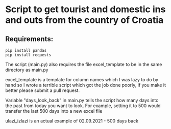 # Script to get tourist and domestic ins and outs from the country of Croatia

## Requirements:
```
pip install pandas
pip install requests
```
The script (main.py) also requires the file excel_template to be in the same directory as main.py

excel_template is a template for column names which I was lazy to do by hand so I wrote a terrible script which got the job done poorly, if you make it better please submit a pull request.

Variable "days_look_back" in main.py tells the script how many days into the past from today you want to look.
For example, setting it to 500 would transfer the last 500 days into a new excel file

ulazi_izlazi is an actual example of 02.09.2021 - 500 days back
